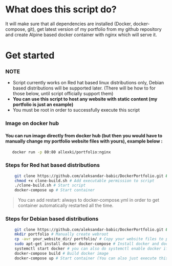 # What does this script do?
 It will make sure that all dependencies are installed (Docker, docker-compose, git), get latest version of my portfolio from my github repository and create Alpine based docker container with nginx which will serve it.
# Get started
### NOTE
- Script currently works on Red hat based linux distributions only, Debian based distributions will be supported later. (There will be how to for those below, until script officially support them)
- **You can use this script to host any website with static content (my portfolio is just an example)**
- You must be root in order to successfully execute this script

### Image on docker hub
#### You can run image directly from docker hub (but then you would have to manually change my portfolio website files with yours), example below :
```bash
   docker run -p 80:80 allexki/portfolio:nginx
```

### Steps for Red hat based distributions
```bash
    git clone https://github.com/aleksandar-babic/DockerPortfolio.git && cd DockerPortfolio
    chmod +x clone-build.sh # Add executable permission to script
    ./clone-build.sh # Start script
    docker-compose up # Start container
```
> You can add restart: always to docker-compose.yml in order to get container automatically restarted all the time.

### Steps for Debian based distributions
```bash
    git clone https://github.com/aleksandar-babic/DockerPortfolio.git && cd DockerPortfolio
    mkdir portfolio # Manually create webroot
    cp -avr your_website_dir/ portfolio/ # Copy your website files to portfolio directory
    sudo apt-get install docker docker-compose # Install docker and docker-compose dependency
    systemctl start docker # you can also do systemctl enable docker if you want it to start on boot
    docker-compose build # Build docker image
    docker-compose up # Start container (You can also just execute this, without build command above)
```
